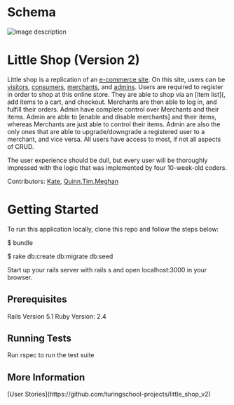 <h1>Schema</h1>

![Image description](https://github.com/Kate-v2/little_shop_v2/blob/master/Screen%20Shot%202018-10-25%20at%201.31.24%20PM.png)

<h1>Little Shop (Version 2)</h1>

Little shop is a replication of an [e-commerce site](https://www.urbandictionary.com/define.php?term=ecommerce). On this site, users can be [visitors](https://media2.giphy.com/media/fnuSiwXMTV3zmYDf6k/giphy.gif?cid=3640f6095bdb0bd1343658712ec54980), [consumers](https://media2.giphy.com/media/VTXzh4qtahZS/giphy.gif?cid=3640f6095bdb0c8a353950626fc230af), [merchants](https://media2.giphy.com/media/LCdPNT81vlv3y/giphy.gif?cid=3640f6095bdb0d776838643063b2dc37), and [admins](https://media2.giphy.com/media/5hkya8RZAYgR7a2Hda/giphy.gif?cid=3640f6095bdb0dc4537672696bf3253f). Users are required to register in order to shop at this online store. They are able to shop via an [item list](, add items to a cart, and checkout. Merchants are then able to log in, and fulfill their orders. Admin have complete control over Merchants and their items. Admin are able to [enable and disable merchants] and their items, whereas Merchants are just able to control their items. Admin are also the only ones that are able to upgrade/downgrade a registered user to a merchant, and vice versa. All users have access to most, if not all aspects of CRUD. 

The user experience should be dull, but every user will be thoroughly impressed with the logic that was implemented by four 10-week-old coders.

Contributors: [Kate](https://github.com/Kate-v2), [Quinn](https://github.com/Q-Win),[Tim](https://github.com/TimothyFell),[Meghan](https://github.com/mstang15)

<h1> Getting Started </h1>


To run this application locally, clone this repo and follow the steps below:

$ bundle

$ rake db:create db:migrate db:seed

Start up your rails server with rails s and open localhost:3000 in your browser.

<h2>Prerequisites</h2>

Rails Version 5.1
Ruby Version: 2.4

<h2>Running Tests </h2>

Run rspec to run the test suite

<h2>More Information</h2>
[User Stories](https://github.com/turingschool-projects/little_shop_v2)


